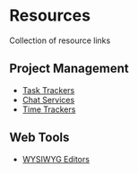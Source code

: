 # Resources
Collection of resource links

## Project Management
- [Task Trackers](./Project-Management/Task-Trackers)
- [Chat Services](./Project-Management/Chat-Services)
- [Time Trackers](./Project-Management/Time-Trackers)

## Web Tools
- [WYSIWYG Editors](./Web-Tools/WYSIWYG-Editors)